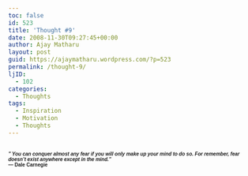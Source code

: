 ```yaml
---
toc: false
id: 523
title: 'Thought #9'
date: 2008-11-30T09:27:45+00:00
author: Ajay Matharu
layout: post
guid: https://ajaymatharu.wordpress.com/?p=523
permalink: /thought-9/
ljID:
  - 102
categories:
  - Thoughts
tags:
  - Inspiration
  - Motivation
  - Thoughts
---
```

## <span style="font-size:x-small;font-family:Arial;"><em>&#8221; You can conquer almost any fear if you will only make up your mind to do so. For remember, fear doesn&#8217;t exist anywhere except in the mind.&#8221;</em><br /> &#8212; Dale Carnegie</span>
